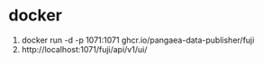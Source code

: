 # docker

1. docker run -d -p 1071:1071 ghcr.io/pangaea-data-publisher/fuji
2. http://localhost:1071/fuji/api/v1/ui/